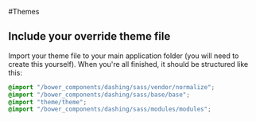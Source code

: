 #Themes

## Include your override theme file

Import your theme file to your main application folder (you will need to create this yourself). When you're all finished, it should be structured like this:

```scss
@import "/bower_components/dashing/sass/vendor/normalize";
@import "/bower_components/dashing/sass/base/base";
@import "theme/theme";
@import "/bower_components/dashing/sass/modules/modules";
```
